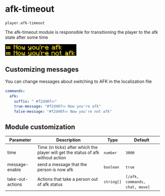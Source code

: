 # afk-timeout
`player.afk-timeout`

The afk-timeout module is responsible for transitioning the player to the afk state after some time

![afk-timeout](afk-timeout.png)

## Customizing messages
You can change messages about switching to AFK in the localization file
```yaml
commands:
  afk:
    suffix: " #f2d40f💤"
    true-message: "#f2d40f💤 Now you're afk"
    false-message: "#f2d40f💤 Now you're not afk"
```

## Module customization
| Parameter        | Description                                                                      | Type       | Default                        |
| ---------------- | -------------------------------------------------------------------------------- | ---------- | ------------------------------ |
| time             | Time (in ticks) after which the player will get the status of afk without action | `number`   | `3000`                         |
| message-enable   | send a message that the person is now afk                                        | `boolean`  | `true`                         |
| take-out-actions | Actions that take a person out of afk status                                     | `string[]` | `[/afk, commands, chat, move]` |

